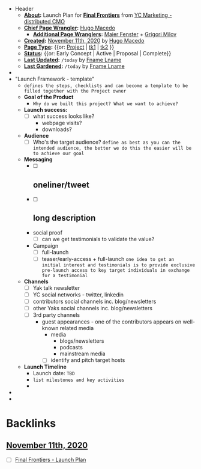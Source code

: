 - Header
    - **[About](<About.md>):** Launch Plan for [**Final Frontiers**](<**Final Frontiers**.md>) from [YC Marketing - distributed CMO](<YC Marketing - distributed CMO.md>)
    - **[Chief Page Wrangler](<Chief Page Wrangler.md>):** [Hugo Macedo](<Hugo Macedo.md>) 
        - **[Additional Page Wranglers](<Additional Page Wranglers.md>):** [Maier Fenster](<Maier Fenster.md>) + [Grigori Milov](<Grigori Milov.md>)
    - **[Created](<Created.md>):** [November 11th, 2020](<November 11th, 2020.md>) by [Hugo Macedo](<Hugo Macedo.md>)
    - **[Page Type](<Page Type.md>):** {{or: [Project](<Project.md>) | [tk1](<tk1.md>) | [tk2](<tk2.md>) }}
    - **[Status](<Status.md>):** {{or: Early Concept | Active | Proposal | Complete}}
    - **[Last Updated](<Last Updated.md>):** `/today` by [Fname Lname](<Fname Lname.md>)
    - **[Last Gardened](<Last Gardened.md>):** `/today` by [Fname Lname](<Fname Lname.md>)
-  
- "Launch Framework - template"
    - `defines the steps, checklists and can become a template to be filled together with the Project owner`
    - **Goal of the Product**
        - `Why do we built this project? What we want to achieve?`
    - **Launch success:**
        - [ ] what success looks like?
            - webpage visits?
            - downloads?
    - **Audience**
        - [ ] Who's the target audience?
`define as best as you can the intended audience, the better we do this the easier will be to achieve our goal`
    - **Messaging**
        - [ ] oneliner/tweet
            - 
        - [ ] long description
            - 
        - social proof
            - [ ] can we get testimonials to validate the value?
        - Campaign
            - [ ] full-launch
            - [ ] teaser/early-access + full-launch
`one idea to get an initial interest and testimonials is to provide exclusive pre-launch access to key target individuals in exchange for a testimonial`
    - **Channels**
        - [ ] Yak talk newsletter
        - [ ] YC social networks - twitter, linkedin
        - [ ] contributors social channels inc. blog/newsletters
        - [ ] other Yaks social channels inc. blog/newsletters
        - [ ] 3rd party channels
            - guest appearances - one of the contributors appears on well-known related media
                - media
                    - blogs/newsletters
                    - podcasts
                    - mainstream media
                - [ ] identify and pitch target hosts
    - **Launch Timeline**
        - Launch date: `TBD`
        - `list milestones and key activities`
        - 
- 
- 

# Backlinks
## [November 11th, 2020](<November 11th, 2020.md>)
- [ ] [Final Frontiers - Launch Plan](<Final Frontiers - Launch Plan.md>)

